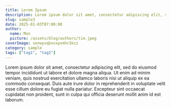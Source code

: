```yaml
---
title: Lorem Ipsum
description: Lorem ipsum dolor sit amet, consectetur adipiscing elit, sed do eiusmod tempor incididunt ut labore et dolore magna aliqua.
slug: sample3
date: 2025-01-03T07:00:00
author:
  name: Mon
  picture: /assets/blog/authors/tim.jpeg
coverImage: senwyvqbxvxpvmhc5kzz
category: sample
tags: ["tag1", "tag2"]
---
```


Lorem ipsum dolor sit amet, consectetur adipiscing elit, sed do eiusmod tempor incididunt ut labore et dolore magna aliqua. Ut enim ad minim veniam, quis nostrud exercitation ullamco laboris nisi ut aliquip ex ea commodo consequat. Duis aute irure dolor in reprehenderit in voluptate velit esse cillum dolore eu fugiat nulla pariatur. Excepteur sint occaecat cupidatat non proident, sunt in culpa qui officia deserunt mollit anim id est laborum.
